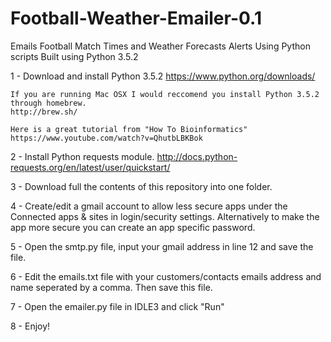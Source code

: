 # Football-Weather-Emailer-0.1
Emails Football Match Times and Weather Forecasts Alerts Using Python scripts
Built using Python 3.5.2 

1 - Download and install Python 3.5.2
    https://www.python.org/downloads/
    
    If you are running Mac OSX I would reccomend you install Python 3.5.2 through homebrew.
    http://brew.sh/
    
    Here is a great tutorial from "How To Bioinformatics"
    https://www.youtube.com/watch?v=QhutbLBKBok
    
2 - Install Python requests module.
    http://docs.python-requests.org/en/latest/user/quickstart/
    
3 - Download full the contents of this repository into one folder.

4 - Create/edit a gmail account to allow less secure apps under the Connected apps & sites in login/security settings.
    Alternatively to make the app more secure you can create an app specific password.

5 - Open the smtp.py file, input your gmail address in line 12 and save the file.

6 - Edit the emails.txt file with your customers/contacts emails address and name seperated by a comma.
    Then save this file.

7 - Open the emailer.py file in IDLE3 and click "Run"

8 - Enjoy!
